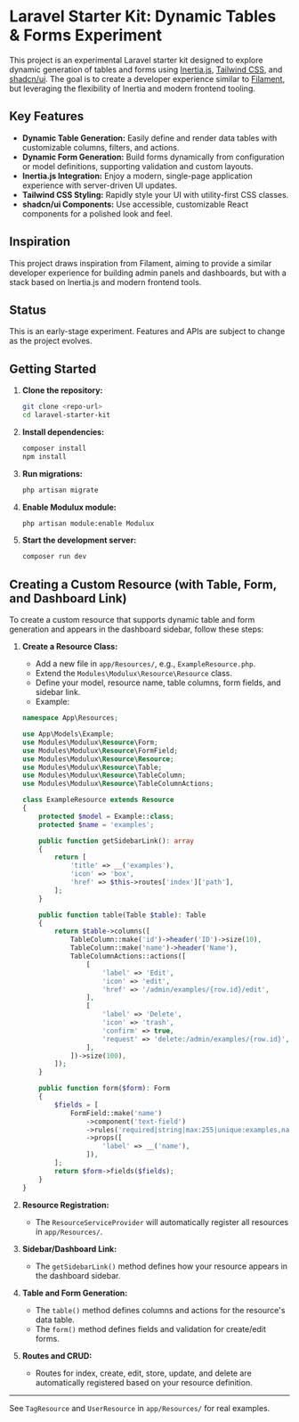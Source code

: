 # Laravel Starter Kit: Dynamic Tables & Forms Experiment

This project is an experimental Laravel starter kit designed to explore dynamic generation of tables and forms using [Inertia.js](https://inertiajs.com/), [Tailwind CSS](https://tailwindcss.com/), and [shadcn/ui](https://ui.shadcn.com/). The goal is to create a developer experience similar to [Filament](https://filamentphp.com/), but leveraging the flexibility of Inertia and modern frontend tooling.

## Key Features

- **Dynamic Table Generation:** Easily define and render data tables with customizable columns, filters, and actions.
- **Dynamic Form Generation:** Build forms dynamically from configuration or model definitions, supporting validation and custom layouts.
- **Inertia.js Integration:** Enjoy a modern, single-page application experience with server-driven UI updates.
- **Tailwind CSS Styling:** Rapidly style your UI with utility-first CSS classes.
- **shadcn/ui Components:** Use accessible, customizable React components for a polished look and feel.

## Inspiration

This project draws inspiration from Filament, aiming to provide a similar developer experience for building admin panels and dashboards, but with a stack based on Inertia.js and modern frontend tools.

## Status

This is an early-stage experiment. Features and APIs are subject to change as the project evolves.

## Getting Started

1. **Clone the repository:**
   ```sh
   git clone <repo-url>
   cd laravel-starter-kit
   ```
2. **Install dependencies:**
   ```sh
   composer install
   npm install
   ```
3. **Run migrations:**
   ```sh
   php artisan migrate
   ```
4. **Enable Modulux module:**
   ```sh
   php artisan module:enable Modulux
   ```
5. **Start the development server:**
   ```sh
   composer run dev
   ```

## Creating a Custom Resource (with Table, Form, and Dashboard Link)

To create a custom resource that supports dynamic table and form generation and appears in the dashboard sidebar, follow these steps:

1. **Create a Resource Class:**
   - Add a new file in `app/Resources/`, e.g., `ExampleResource.php`.
   - Extend the `Modules\Modulux\Resource\Resource` class.
   - Define your model, resource name, table columns, form fields, and sidebar link.
   - Example:

   ```php
   namespace App\Resources;

   use App\Models\Example;
   use Modules\Modulux\Resource\Form;
   use Modules\Modulux\Resource\FormField;
   use Modules\Modulux\Resource\Resource;
   use Modules\Modulux\Resource\Table;
   use Modules\Modulux\Resource\TableColumn;
   use Modules\Modulux\Resource\TableColumnActions;

   class ExampleResource extends Resource
   {
       protected $model = Example::class;
       protected $name = 'examples';

       public function getSidebarLink(): array
       {
           return [
               'title' => __('examples'),
               'icon' => 'box',
               'href' => $this->routes['index']['path'],
           ];
       }

       public function table(Table $table): Table
       {
           return $table->columns([
               TableColumn::make('id')->header('ID')->size(10),
               TableColumn::make('name')->header('Name'),
               TableColumnActions::actions([
                   [
                       'label' => 'Edit',
                       'icon' => 'edit',
                       'href' => '/admin/examples/{row.id}/edit',
                   ],
                   [
                       'label' => 'Delete',
                       'icon' => 'trash',
                       'confirm' => true,
                       'request' => 'delete:/admin/examples/{row.id}',
                   ],
               ])->size(100),
           ]);
       }

       public function form($form): Form
       {
           $fields = [
               FormField::make('name')
                   ->component('text-field')
                   ->rules('required|string|max:255|unique:examples,name,{{id}}')
                   ->props([
                       'label' => __('name'),
                   ]),
           ];
           return $form->fields($fields);
       }
   }
   ```

2. **Resource Registration:**
   - The `ResourceServiceProvider` will automatically register all resources in `app/Resources/`.

3. **Sidebar/Dashboard Link:**
   - The `getSidebarLink()` method defines how your resource appears in the dashboard sidebar.

4. **Table and Form Generation:**
   - The `table()` method defines columns and actions for the resource's data table.
   - The `form()` method defines fields and validation for create/edit forms.

5. **Routes and CRUD:**
   - Routes for index, create, edit, store, update, and delete are automatically registered based on your resource definition.

---

See `TagResource` and `UserResource` in `app/Resources/` for real examples.

